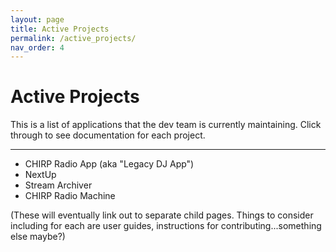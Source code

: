 ```yaml
---
layout: page
title: Active Projects
permalink: /active_projects/
nav_order: 4
---
```


# Active Projects

This is a list of applications that the dev team is currently maintaining. Click through to see documentation for each project.

***

* CHIRP Radio App (aka "Legacy DJ App")
* NextUp
* Stream Archiver
* CHIRP Radio Machine

(These will eventually link out to separate child pages. Things to consider including for each are user guides, instructions for contributing...something else maybe?)